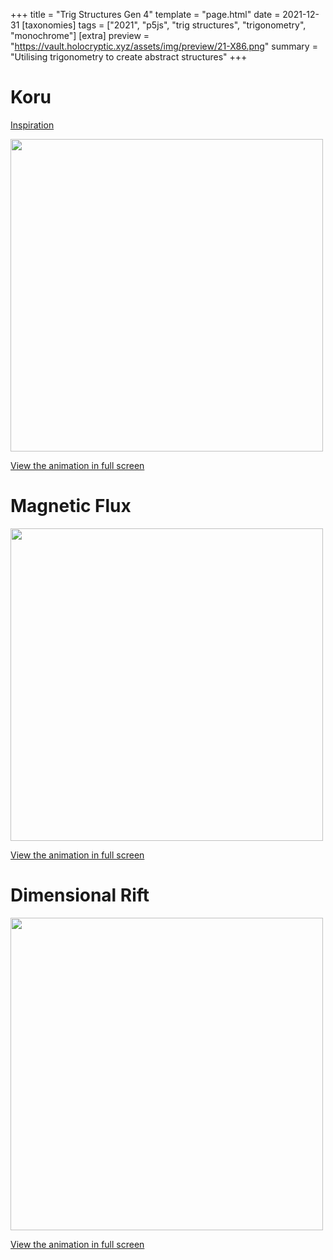 +++
title = "Trig Structures Gen 4"
template = "page.html"
date = 2021-12-31
[taxonomies]
tags = ["2021", "p5js", "trig structures", "trigonometry", "monochrome"]
[extra]
preview = "https://vault.holocryptic.xyz/assets/img/preview/21-X86.png"
summary = "Utilising trigonometry to create abstract structures"
+++

# Koru

<a target=_blank href="https://twitter.com/incre_ment/status/1466829069853491204">Inspiration</a>

<!-- <embed
type="text/html"
src="https://vault.holocryptic.xyz/src/2021/21-X86"
width="500"
height="500"
/> -->

<img src="https://vault.holocryptic.xyz/assets/img/preview/21-X86.png" width="500">

<a target=_blank href="https://vault.holocryptic.xyz/src/2021/21-X86">View the animation in full screen</a>

# Magnetic Flux

<!-- <embed
type="text/html"
src="https://vault.holocryptic.xyz/src/2021/21-X87"
width="500"
height="500"
/> -->

<img src="https://vault.holocryptic.xyz/assets/img/preview/21-X87.png" width="500">

<a target=_blank href="https://vault.holocryptic.xyz/src/2021/21-X87">View the animation in full screen</a>

# Dimensional Rift

<!-- <embed
type="text/html"
src="https://vault.holocryptic.xyz/src/2021/21-X88"
width="500"
height="500"
/> -->

<img src="https://vault.holocryptic.xyz/assets/img/preview/21-X88.png" width="500">

<a target=_blank href="https://vault.holocryptic.xyz/src/2021/21-X88">View the animation in full screen</a>